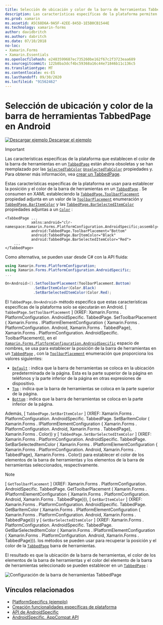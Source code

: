 ```yaml
---
title: Selección de ubicación y color de la barra de herramientas TabbedPage en Android
description: Las características específicas de la plataforma permiten consumir funcionalidad que solo está disponible en una plataforma específica, sin necesidad de implementar representadores o efectos personalizados. En este artículo se explica cómo consumir el específico de la plataforma Android que establece la posición y el color de la barra de herramientas en un TabbedPage.
ms.prod: xamarin
ms.assetid: A5C68D6A-9A5F-42EE-845D-1E5B0CB1544E
ms.technology: xamarin-forms
author: davidbritch
ms.author: dabritch
ms.date: 07/10/2018
no-loc:
- Xamarin.Forms
- Xamarin.Essentials
ms.openlocfilehash: e2483599687ec735260be162f67c2f3723eaa689
ms.sourcegitcommit: 122b8ba3dcf4bc59368a16c44e71846b11c136c5
ms.translationtype: MT
ms.contentlocale: es-ES
ms.lasthandoff: 09/30/2020
ms.locfileid: "91562462"
---
```

# <a name="tabbedpage-toolbar-placement-and-color-on-android"></a>Selección de ubicación y color de la barra de herramientas TabbedPage en Android

[![Descargar ejemplo](~/media/shared/download.png) Descargar el ejemplo](https://docs.microsoft.com/samples/xamarin/xamarin-forms-samples/userinterface-platformspecifics)

> [!IMPORTANT]
> Las características específicas de la plataforma que establecen el color de la barra de herramientas en un [`TabbedPage`](xref:Xamarin.Forms.TabbedPage) están ahora obsoletas y se han reemplazado por las [`SelectedTabColor`](xref:Xamarin.Forms.TabbedPage.SelectedTabColor) [`UnselectedTabColor`](xref:Xamarin.Forms.TabbedPage.UnselectedTabColor) propiedades y. Para obtener más información, vea [crear un TabbedPage](~/xamarin-forms/app-fundamentals/navigation/tabbed-page.md#create-a-tabbedpage).

Estas características específicas de la plataforma se usan para establecer la posición y el color de la barra de herramientas en un [`TabbedPage`](xref:Xamarin.Forms.TabbedPage) . Se consumen en XAML estableciendo la [`TabbedPage.ToolbarPlacement`](xref:Xamarin.Forms.PlatformConfiguration.AndroidSpecific.TabbedPage.ToolbarPlacementProperty) propiedad adjunta en un valor de la [`ToolbarPlacement`](xref:Xamarin.Forms.PlatformConfiguration.AndroidSpecific.ToolbarPlacement) enumeración y [`TabbedPage.BarItemColor`](xref:Xamarin.Forms.PlatformConfiguration.AndroidSpecific.TabbedPage.BarItemColorProperty) y las [`TabbedPage.BarSelectedItemColor`](xref:Xamarin.Forms.PlatformConfiguration.AndroidSpecific.TabbedPage.BarSelectedItemColorProperty) propiedades adjuntas a un [`Color`](xref:Xamarin.Forms.Color) :

```xaml
<TabbedPage ...
            xmlns:android="clr-namespace:Xamarin.Forms.PlatformConfiguration.AndroidSpecific;assembly=Xamarin.Forms.Core"
            android:TabbedPage.ToolbarPlacement="Bottom"
            android:TabbedPage.BarItemColor="Black"
            android:TabbedPage.BarSelectedItemColor="Red">
    ...
</TabbedPage>
```

Como alternativa, se pueden usar desde C# con la API fluida:

```csharp
using Xamarin.Forms.PlatformConfiguration;
using Xamarin.Forms.PlatformConfiguration.AndroidSpecific;
...

On<Android>().SetToolbarPlacement(ToolbarPlacement.Bottom)
             .SetBarItemColor(Color.Black)
             .SetBarSelectedItemColor(Color.Red);
```

El `TabbedPage.On<Android>` método especifica que estas características específicas de la plataforma solo se ejecutarán en Android. [ `TabbedPage.SetToolbarPlacement` ] (XREF: Xamarin.Forms . PlatformConfiguration. AndroidSpecific. TabbedPage. SetToolbarPlacement ( Xamarin.Forms . IPlatformElementConfiguration { Xamarin.Forms . PlatformConfiguration. Android, Xamarin.Forms . TabbedPage}, Xamarin.Forms . PlatformConfiguration. AndroidSpecific. ToolbarPlacement)), en el [`Xamarin.Forms.PlatformConfiguration.AndroidSpecific`](xref:Xamarin.Forms.PlatformConfiguration.AndroidSpecific) espacio de nombres, se usa para establecer la posición de la barra de herramientas en un [`TabbedPage`](xref:Xamarin.Forms.TabbedPage) , con la [`ToolbarPlacement`](xref:Xamarin.Forms.PlatformConfiguration.AndroidSpecific.ToolbarPlacement) enumeración que proporciona los valores siguientes:

- [`Default`](xref:Xamarin.Forms.PlatformConfiguration.AndroidSpecific.ToolbarPlacement.Default) : indica que la barra de herramientas se coloca en la ubicación predeterminada de la página. Esta es la parte superior de la página en teléfonos y la parte inferior de la página en otras expresiones de dispositivo.
- [`Top`](xref:Xamarin.Forms.PlatformConfiguration.AndroidSpecific.ToolbarPlacement.Top) : indica que la barra de herramientas se coloca en la parte superior de la página.
- [`Bottom`](xref:Xamarin.Forms.PlatformConfiguration.AndroidSpecific.ToolbarPlacement.Bottom) : indica que la barra de herramientas se coloca en la parte inferior de la página.

Además, [ `TabbedPage.SetBarItemColor` ] (XREF: Xamarin.Forms . PlatformConfiguration. AndroidSpecific. TabbedPage. SetBarItemColor ( Xamarin.Forms . IPlatformElementConfiguration { Xamarin.Forms . PlatformConfiguration. Android, Xamarin.Forms . TabbedPage}, Xamarin.Forms . Color)) y [ `TabbedPage.SetBarSelectedItemColor` ] (XREF: Xamarin.Forms . PlatformConfiguration. AndroidSpecific. TabbedPage. SetBarSelectedItemColor ( Xamarin.Forms . IPlatformElementConfiguration { Xamarin.Forms . PlatformConfiguration. Android, Xamarin.Forms . TabbedPage}, Xamarin.Forms . Color)) para establecer el color de los elementos de la barra de herramientas y los elementos de la barra de herramientas seleccionados, respectivamente.

> [!NOTE]
> [ `GetToolbarPlacement` ] (XREF: Xamarin.Forms . PlatformConfiguration. AndroidSpecific. TabbedPage. GetToolbarPlacement ( Xamarin.Forms . IPlatformElementConfiguration { Xamarin.Forms . PlatformConfiguration. Android, Xamarin.Forms . TabbedPage})), [ `GetBarItemColor` ] (XREF: Xamarin.Forms . PlatformConfiguration. AndroidSpecific. TabbedPage. GetBarItemColor ( Xamarin.Forms . IPlatformElementConfiguration { Xamarin.Forms . PlatformConfiguration. Android, Xamarin.Forms . TabbedPage})) y [ `GetBarSelectedItemColor` ] (XREF: Xamarin.Forms . PlatformConfiguration. AndroidSpecific. TabbedPage. GetBarSelectedItemColor ( Xamarin.Forms . IPlatformElementConfiguration { Xamarin.Forms . PlatformConfiguration. Android, Xamarin.Forms . TabbedPage})). los métodos se pueden usar para recuperar la posición y el color de la [`TabbedPage`](xref:Xamarin.Forms.TabbedPage) barra de herramientas.

El resultado es que la ubicación de la barra de herramientas, el color de los elementos de la barra de herramientas y el color del elemento de la barra de herramientas seleccionado se pueden establecer en un [`TabbedPage`](xref:Xamarin.Forms.TabbedPage) :

![Configuración de la barra de herramientas TabbedPage](tabbedpage-toolbar-placement-color-images/tabbedpage-toolbar-placement.png)

## <a name="related-links"></a>Vínculos relacionados

- [PlatformSpecifics (ejemplo)](/samples/xamarin/xamarin-forms-samples/userinterface-platformspecifics)
- [Creación funcionalidades específicas de plataforma](~/xamarin-forms/platform/platform-specifics/index.md#creating-platform-specifics)
- [API de AndroidSpecific](xref:Xamarin.Forms.PlatformConfiguration.AndroidSpecific)
- [AndroidSpecific. AppCompat API](xref:Xamarin.Forms.PlatformConfiguration.AndroidSpecific.AppCompat)
